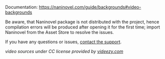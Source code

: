 Documentation: https://naninovel.com/guide/backgrounds#video-backgrounds

Be aware, that Naninovel package is not distributed with the project, hence compilation errors will be produced after opening it for the first time; import Naninovel from the Asset Store to resolve the issues.

If you have any questions or issues, [contact the support](https://naninovel.com/support).

*video sources under CC license provided by [videezy.com](https://www.videezy.com)*
